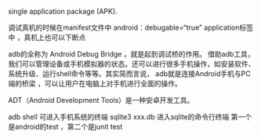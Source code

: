 single application package (APK).


调试真机的时候在manifest文件中  android：debugable=“true”  application标签中 ，真机上也可以下断点


adb的全称为 Android Debug Bridge ，就是起到调试桥的作用。
借助adb工具，我们可以管理设备或手机模拟器的状态。还可以进行很多手机操作，如安装软件、系统升级、运行shell命令等等。其实简而言说， adb就是连接Android手机与PC端的桥梁 ，可以让用户在电脑上对手机进行全面的操作。


ADT（Android Development Tools）是一种安卓开发工具。



adb shell  可进入手机系统的终端      sqlite3  xxx.db 进入sqlite的命令行终端
      第一个是android的test ，第二个是junit test











